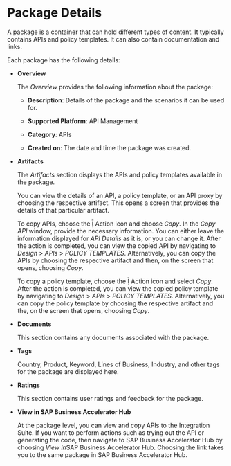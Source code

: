 <!-- loiof0bf8029917642a9b658d864b33f8878 -->

<link rel="stylesheet" type="text/css" href="../css/sap-icons.css"/>

# Package Details

A package is a container that can hold different types of content. It typically contains APIs and policy templates. It can also contain documentation and links.

Each package has the following details:

-   **Overview**

    The *Overview* provides the following information about the package:

    -   **Description**: Details of the package and the scenarios it can be used for.

    -   **Supported Platform**: API Management

    -   **Category**: APIs

    -   **Created on**: The date and time the package was created.


-   **Artifacts**

    The *Artifacts* section displays the APIs and policy templates available in the package.

    You can view the details of an API, a policy template, or an API proxy by choosing the respective artifact. This opens a screen that provides the details of that particular artifact.

    To copy APIs, choose the <span class="SAP-icons"></span> Action icon and choose *Copy*. In the *Copy API* window, provide the necessary information. You can either leave the information displayed for *API Details* as it is, or you can change it. After the action is completed, you can view the copied API by navigating to *Design* \> *APIs* \> *POLICY TEMPLATES*. Alternatively, you can copy the APIs by choosing the respective artifact and then, on the screen that opens, choosing *Copy*.

    To copy a policy template, choose the <span class="SAP-icons"></span> Action icon and select *Copy*. After the action is completed, you can view the copied policy template by navigating to *Design* \> *APIs* \> *POLICY TEMPLATES*. Alternatively, you can copy the policy template by choosing the respective artifact and the, on the screen that opens, choosing *Copy*.

-   **Documents**

    This section contains any documents associated with the package.

-   **Tags**

    Country, Product, Keyword, Lines of Business, Industry, and other tags for the package are displayed here.

-   **Ratings**

    This section contains user ratings and feedback for the package.

-   **View in SAP Business Accelerator Hub**

    At the package level, you can view and copy APIs to the Integration Suite. If you want to perform actions such as trying out the API or generating the code, then navigate to SAP Business Accelerator Hub by choosing *View in*SAP Business Accelerator Hub. Choosing the link takes you to the same package in SAP Business Accelerator Hub.


